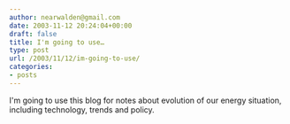 ```yaml
---
author: nearwalden@gmail.com
date: 2003-11-12 20:24:04+00:00
draft: false
title: I'm going to use…
type: post
url: /2003/11/12/im-going-to-use/
categories:
- posts
---
```


I'm going to use this blog for notes about evolution of our energy situation, including technology, trends and policy.



